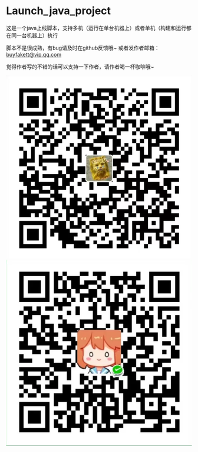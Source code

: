 # Launch_java_project

这是一个java上线脚本，支持多机（运行在单台机器上）或者单机（构建和运行都在同一台机器上）执行

脚本不是很成熟，有bug请及时在github反馈哦~ 或者发作者邮箱：buyfakett@vip.qq.com

觉得作者写的不错的话可以支持一下作者，请作者喝一杯咖啡哦~

![](./pay_img/ali.webp)![](./pay_img/wechat.webp)

